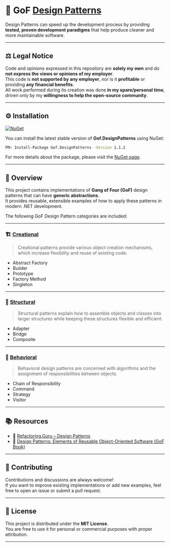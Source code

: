 # 🧩 GoF [Design Patterns](https://refactoring.guru/design-patterns)

Design Patterns can speed up the development process by providing **tested, proven development paradigms** that help produce cleaner and more maintainable software.

---

## ⚖️ Legal Notice

Code and opinions expressed in this repository are **solely my own** and do **not express the views or opinions of my employer**.  
This code is **not supported by any employer**, nor is it **profitable** or providing **any financial benefits**.  
All work performed during its creation was done **in my spare/personal time**, driven only by my **willingness to help the open-source community**.

---

## ⚙️ Installation

[![NuGet](https://img.shields.io/badge/NuGet-v1.1.2-blue.svg)](https://www.nuget.org/packages/Gof.DesignPatterns/)

You can install the latest stable version of **Gof.DesignPatterns** using NuGet:

```bash
PM> Install-Package Gof.DesignPatterns -Version 1.1.2
```

For more details about the package, please visit the [NuGet page](https://www.nuget.org/packages/Gof.DesignPatterns/).

---

## 🧠 Overview

This project contains implementations of **Gang of Four (GoF)** design patterns that can have **generic abstractions**.  
It provides reusable, extensible examples of how to apply these patterns in modern .NET development.

The following GoF Design Pattern categories are included:

---

### 🏗️ [Creational](https://refactoring.guru/design-patterns/creational-patterns)

> Creational patterns provide various object creation mechanisms, which increase flexibility and reuse of existing code.

- Abstract Factory
- Builder
- Prototype
- Factory Method
- Singleton

---

### 🧱 [Structural](https://refactoring.guru/design-patterns/structural-patterns)

> Structural patterns explain how to assemble objects and classes into larger structures while keeping these structures flexible and efficient.

- Adapter
- Bridge
- Composite

---

### 🔁 [Behavioral](https://refactoring.guru/design-patterns/behavioral-patterns)

> Behavioral design patterns are concerned with algorithms and the assignment of responsibilities between objects.

- Chain of Responsibility
- Command
- Strategy
- Visitor

---

## 📚 Resources

- 📘 [Refactoring.Guru – Design Patterns](https://refactoring.guru/design-patterns)
- 🧩 [Design Patterns: Elements of Reusable Object-Oriented Software (GoF Book)](https://en.wikipedia.org/wiki/Design_Patterns)

---

## 💬 Contributing

Contributions and discussions are always welcome!  
If you want to improve existing implementations or add new examples, feel free to open an issue or submit a pull request.

---

## 🧾 License

This project is distributed under the **MIT License**.  
You are free to use it for personal or commercial purposes with proper attribution.

---
